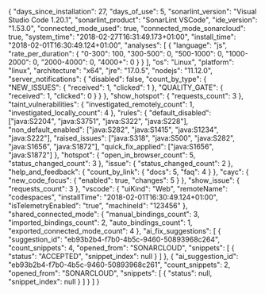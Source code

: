 {
  "days_since_installation": 27,
  "days_of_use": 5,
  "sonarlint_version": "Visual Studio Code 1.20.1",
  "sonarlint_product": "SonarLint VSCode",
  "ide_version": "1.53.0",
  "connected_mode_used": true,
  "connected_mode_sonarcloud": true,
  "system_time": "2018-02-27T16:31:49.173+01:00",
  "install_time": "2018-02-01T16:30:49.124+01:00",
  "analyses": [
    {
      "language": "js",
      "rate_per_duration": { "0-300": 100, "300-500": 0, "500-1000": 0, "1000-2000": 0, "2000-4000": 0, "4000+": 0 }
    }
  ],
  "os": "Linux",
  "platform": "linux",
  "architecture": "x64",
  "jre": "17.0.5",
  "nodejs": "11.12.0",
  "server_notifications": {
    "disabled": false,
    "count_by_type": {
      "NEW_ISSUES": { "received": 1, "clicked": 1 },
      "QUALITY_GATE": { "received": 1, "clicked": 0 }
    }
  },
  "show_hotspot": {
    "requests_count": 3
  },
  "taint_vulnerabilities": {
    "investigated_remotely_count": 1,
    "investigated_locally_count": 4
  },
  "rules": {
    "default_disabled": ["java:S2204", "java:S3751", "java:S322", "java:S228"],
    "non_default_enabled": ["java:S282", "java:S1415", "java:S1234", "java:S222"],
    "raised_issues": ["java:S318", "java:S500", "java:S282", "java:S1656", "java:S1872"],
    "quick_fix_applied": ["java:S1656", "java:S1872"]
  },
  "hotspot": {
    "open_in_browser_count": 5,
    "status_changed_count": 3
  },
  "issue": {
    "status_changed_count": 2
  },
  "help_and_feedback": {
    "count_by_link": {
      "docs": 5,
      "faq": 4 
    }
  },
  "cayc": {
    "new_code_focus": {
      "enabled": true,
      "changes": 5
    }
  },
  "show_issue": {
    "requests_count": 3
  },
  "vscode": {
    "uiKind": "Web",
    "remoteName": "codespaces",
    "installTime": "2018-02-01T16:30:49.124+01:00",
    "isTelemetryEnabled": "true",
    "machineId": "123456"
  },
  "shared_connected_mode": {
    "manual_bindings_count": 3,
    "imported_bindings_count": 2,
    "auto_bindings_count": 1,
    "exported_connected_mode_count": 4
  },
  "ai_fix_suggestions": [
    {
      "suggestion_id": "eb93b2b4-f7b0-4b5c-9460-50893968c264",
      "count_snippets": 4,
      "opened_from": "SONARCLOUD",
      "snippets": [
          {
            "status": "ACCEPTED",
            "snippet_index": null
          }
      ]
    },
    {
      "ai_suggestion_id": "eb93b2b4-f7b0-4b5c-9460-50893968c261",
      "count_snippets": 2,
      "opened_from": "SONARCLOUD",
      "snippets": [
          {
            "status": null,
            "snippet_index": null
          }
      ]
    }
  ]
}
